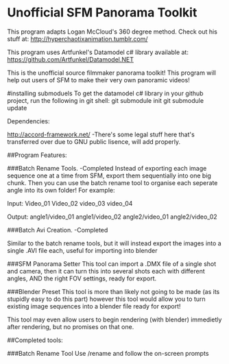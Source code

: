 # Unofficial SFM Panorama Toolkit

This program adapts Logan McCloud's 360 degree method. Check out his stuff at: http://hyperchaotixanimation.tumblr.com/

This program uses  Artfunkel's Datamodel c# library available at: https://github.com/Artfunkel/Datamodel.NET
 

This is the unofficial source filmmaker panorama toolkit! This program will help out users of SFM to make their very own panoramic videos!

#installing submoduels
To get the datamodel c# library in your github project, run the following in git shell: 
git submodule init
git submodule update 

Dependencies: 

http://accord-framework.net/ -There's some legal stuff here that's transferred over due to GNU public lisence, will add properly. 

##Program Features: 

###Batch Rename Tools. -Completed
Instead of exporting each image sequence one at a time from SFM, export them sequentially into one big chunk. Then you can use the batch rename tool to organise each seperate angle into its own folder! For example:

Input:
Video_01
Video_02
video_03
video_04

Output:
angle1/video_01
angle1/video_02
angle2/video_01
angle2/video_02

###Batch Avi Creation. -Completed

Similar to the batch rename tools, but it will instead export the images into a single .AVI file each, useful for importing into blender

###SFM Panorama Setter 
This tool can import a .DMX file of a single shot and camera, then it can turn this into several shots each with different angles, AND the right FOV settings, ready for export. 

###Blender Preset
This tool is more than likely not going to be made (as its stupidly easy to do this part) however this tool would allow you to turn existing image sequences into a blender file ready for export!


This tool may even allow users to begin rendering (with blender) immedietly after rendering, but no promises on that one. 


##Completed tools: 

###Batch Rename Tool
Use /rename and follow the on-screen prompts

